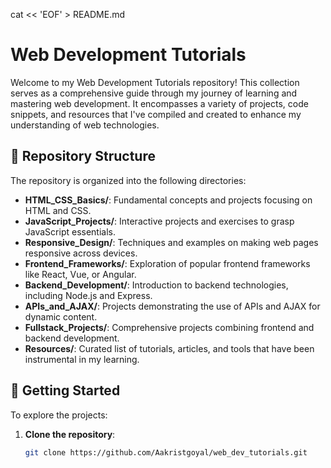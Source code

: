 cat << 'EOF' > README.md
# Web Development Tutorials

Welcome to my Web Development Tutorials repository! This collection serves as a comprehensive guide through my journey of learning and mastering web development. It encompasses a variety of projects, code snippets, and resources that I've compiled and created to enhance my understanding of web technologies.

## 📁 Repository Structure

The repository is organized into the following directories:

- **HTML_CSS_Basics/**: Fundamental concepts and projects focusing on HTML and CSS.
- **JavaScript_Projects/**: Interactive projects and exercises to grasp JavaScript essentials.
- **Responsive_Design/**: Techniques and examples on making web pages responsive across devices.
- **Frontend_Frameworks/**: Exploration of popular frontend frameworks like React, Vue, or Angular.
- **Backend_Development/**: Introduction to backend technologies, including Node.js and Express.
- **APIs_and_AJAX/**: Projects demonstrating the use of APIs and AJAX for dynamic content.
- **Fullstack_Projects/**: Comprehensive projects combining frontend and backend development.
- **Resources/**: Curated list of tutorials, articles, and tools that have been instrumental in my learning.


## 🚀 Getting Started

To explore the projects:

1. **Clone the repository**:
   ```bash
   git clone https://github.com/Aakristgoyal/web_dev_tutorials.git
